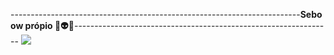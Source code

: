 ------------------------------------------------------------------------**Sebo ow própio 🐯👽🧙**----------------------------------------------------------------
![](https://i.giphy.com/media/v1.Y2lkPTc5MGI3NjExejhvYzA2bXBvaDRuNGZzd241Y2RuMm84OWdlbXB4bnZ5eDRpYml2YSZlcD12MV9pbnRlcm5hbF9naWZfYnlfaWQmY3Q9Zw/AFpGh0Lor1o03GXxFq/giphy.gif)
